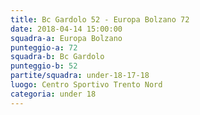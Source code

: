 ```yaml
---
title: Bc Gardolo 52 - Europa Bolzano 72
date: 2018-04-14 15:00:00
squadra-a: Europa Bolzano
punteggio-a: 72
squadra-b: Bc Gardolo
punteggio-b: 52
partite/squadra: under-18-17-18
luogo: Centro Sportivo Trento Nord
categoria: under 18
---
```

